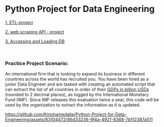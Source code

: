 # Python Project for Data Engineering
[1. ETL-project](https://github.com/Kmohamedalie/Python-Project-for-Data-Engineering/tree/master/1.%20ETL-project)

[2. web scraping API - project](https://github.com/Kmohamedalie/Python-Project-for-Data-Engineering/tree/master/2.%20web%20scraping%20API%20-%20project)

[3. Accessing and Loading DB](https://github.com/Kmohamedalie/Python-Project-for-Data-Engineering/tree/master/3.%20Accessing%20and%20Loading%20DB)


<br>

### **Practice Project Scenario:** <br>
An international firm that is looking to expand its business in different countries across the world has recruited you. You have been hired as a junior Data Engineer and are tasked with creating an automated script that can extract the list of all countries in order of their [GDPs in billion USDs](https://en.wikipedia.org/wiki/List_of_countries_by_GDP_(nominal)) (rounded to 2 decimal places), as logged by the International Monetary Fund (IMF). Since IMF releases this evaluation twice a year, this code will be used by the organization to extract the information as it is updated.




https://github.com/Kmohamedalie/Python-Project-for-Data-Engineering/assets/63104472/86d33236-9f4a-4921-8368-7b112387a511






